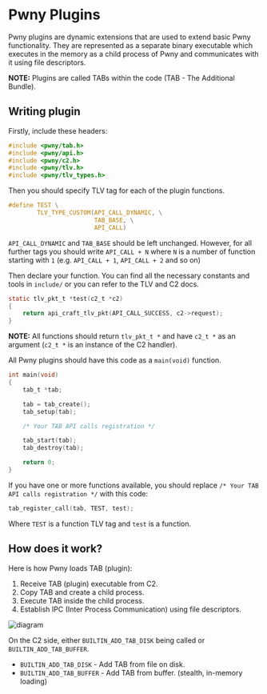 # Pwny Plugins

Pwny plugins are dynamic extensions that are used to extend basic Pwny functionality. They are represented as a separate binary executable which executes in the memory as a child process of Pwny and communicates with it using file descriptors.

**NOTE:** Plugins are called TABs within the code (TAB - The Additional Bundle).

## Writing plugin

Firstly, include these headers:

```c
#include <pwny/tab.h>
#include <pwny/api.h>
#include <pwny/c2.h>
#include <pwny/tlv.h>
#include <pwny/tlv_types.h>
```

Then you should specify TLV tag for each of the plugin functions.

```c
#define TEST \
        TLV_TYPE_CUSTOM(API_CALL_DYNAMIC, \
                        TAB_BASE, \
                        API_CALL)
```

`API_CALL_DYNAMIC` and `TAB_BASE` should be left unchanged. However, for all further tags you should write `API_CALL + N` where `N` is a number of function starting with `1` (e.g. `API_CALL + 1`, `API_CALL + 2` and so on)

Then declare your function. You can find all the necessary constants and tools in `include/` or you can refer to the TLV and C2 docs.

```c
static tlv_pkt_t *test(c2_t *c2)
{
    return api_craft_tlv_pkt(API_CALL_SUCCESS, c2->request);
}
```

**NOTE:** All functions should return `tlv_pkt_t *` and have `c2_t *` as an argument (`c2_t *` is an instance of the C2 handler).

All Pwny plugins should have this code as a `main(void)` function.

```c
int main(void)
{
    tab_t *tab;

    tab = tab_create();
    tab_setup(tab);

    /* Your TAB API calls registration */

    tab_start(tab);
    tab_destroy(tab);

    return 0;
}
```

If you have one or more functions available, you should replace `/* Your TAB API calls registration */` with this code:

```c
tab_register_call(tab, TEST, test);
```

Where `TEST` is a function TLV tag and `test` is a function.

## How does it work?

Here is how Pwny loads TAB (plugin):

1. Receive TAB (plugin) executable from C2.
2. Copy TAB and create a child process.
3. Execute TAB inside the child process.
4. Establish IPC (Inter Process Communication) using file descriptors.

![diagram](/docs/tabs.png)

On the C2 side, either `BUILTIN_ADD_TAB_DISK` being called or `BUILTIN_ADD_TAB_BUFFER`.

* `BUILTIN_ADD_TAB_DISK` - Add TAB from file on disk.
* `BUILTIN_ADD_TAB_BUFFER` - Add TAB from buffer. (stealth, in-memory loading)
